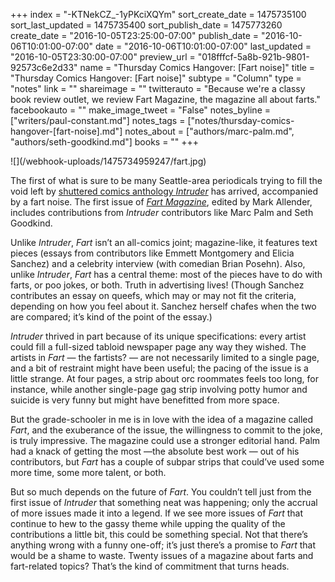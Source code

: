 +++
index = "-KTNekCZ_-1yPKciXQYm"
sort_create_date = 1475735100
sort_last_updated = 1475735400
sort_publish_date = 1475773260
create_date = "2016-10-05T23:25:00-07:00"
publish_date = "2016-10-06T10:01:00-07:00"
date = "2016-10-06T10:01:00-07:00"
last_updated = "2016-10-05T23:30:00-07:00"
preview_url = "018fffcf-5a8b-921b-9801-92573c6e2d33"
name = "Thursday Comics Hangover: [Fart noise]"
title = "Thursday Comics Hangover: [Fart noise]"
subtype = "Column"
type = "notes"
link = ""
shareimage = ""
twitterauto = "Because we're a classy book review outlet, we review Fart Magazine, the magazine all about farts."
facebookauto = ""
make_image_tweet = "False"
notes_byline = ["writers/paul-constant.md"]
notes_tags = ["notes/thursday-comics-hangover-[fart-noise].md"]
notes_about = ["authors/marc-palm.md", "authors/seth-goodkind.md"]
books = ""
+++
<p class="image-left">![](/webhook-uploads/1475734959247/fart.jpg)</p>

The first of what is sure to be many Seattle-area periodicals trying to fill the void left by [shuttered comics anthology *Intruder*]( http://www.seattlereviewofbooks.com/notes/2016/07/05/barging-right-on-in/) has arrived, accompanied by a fart noise. The first issue of [*Fart Magazine*]( https://www.facebook.com/fartmagseattle/), edited by Mark Allender, includes contributions from *Intruder* contributors like Marc Palm and Seth Goodkind. 

Unlike *Intruder*, *Fart* isn’t an all-comics joint; magazine-like, it features text pieces (essays from contributors like Emmett Montgomery and Elicia Sanchez) and a celebrity interview (with comedian Brian Posehn). Also, unlike *Intruder*, *Fart* has a central theme: most of the pieces have to do with farts, or poo jokes, or both. Truth in advertising lives! (Though Sanchez contributes an essay on queefs, which may or may not fit the criteria, depending on how you feel about it. Sanchez herself chafes when the two are compared; it’s kind of the point of the essay.)

*Intruder* thrived in part because of its unique specifications: every artist could fill a full-sized tabloid newspaper page any way they wished. The artists in *Fart* — the fartists? — are not necessarily limited to a single page, and a bit of restraint might have been useful; the pacing of the issue is a little strange. At four pages, a strip about orc roommates feels too long, for instance, while another single-page gag strip involving potty humor and suicide is very funny but might have benefitted from more space.

But the grade-schooler in me is in love with the idea of a magazine called *Fart*, and the exuberance of the issue, the willingness to commit to the joke, is truly impressive. The magazine could use a stronger editorial hand. Palm had a knack of getting the most —the absolute best work — out of his contributors, but *Fart* has a couple of subpar strips that could’ve used some more time, some more talent, or both.

But so much depends on the future of *Fart*. You couldn’t tell just from the first issue of *Intruder* that something neat was happening; only the accrual of more issues made it into a legend. If we see more issues of *Fart* that continue to hew to the gassy theme while upping the quality of the contributions a little bit, this could be something special. Not that there’s anything wrong with a funny one-off; it’s just there’s a promise to *Fart* that would be a shame to waste. Twenty issues of a magazine about farts and fart-related topics? That’s the kind of commitment that turns heads.
